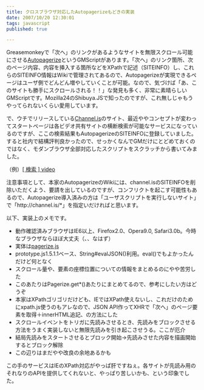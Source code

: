 ```yaml
---
title: クロスブラウザ対応したAutopagerizeもどきの実装
date: 2007/10/20 12:30:01
tags: javascript
published: true

---
```


<p>Greasemonkeyで「次へ」のリンクがあるようなサイトを無限スクロール可能にさせる<a href="http://userscripts.org/scripts/show/8551">Autopagerize</a>というGMScriptがあります。「次へ」のリンク箇所、次のページ内容、内容を挿入する箇所などをXPathで記述（SITEINFO）し、これらのSITEINFO情報はWikiで管理されてあるので、Autopagerizeが実現できるページはユーザ側でどんどん増やしていくことが可能。なので、気づけば「あ、このサイトも勝手にスクロールされる！！」な発見も多く、非常に素晴らしいGMScriptです。Mozilla24のShibuya.JSで知ったのですが、これ無しじゃもうやってられないくらい愛用しています。</p>

<p>で、ウチでリリースしている<a href="http://channel.is/">Channel.is</a>のサイト、最近ややコンセプトが変わってスタートページは各ビデオ共有サイトの横断検索が可能なサービスになっているのですが、ここの検索結果もAutopagerizeのSITEINFOに登録していました。すると社内で結構評判良かったので、せっかくなんでGMだけにとどめておくのではなく、モダンブラウザ全部対応したスクリプトをスクラッチから書いてみました。</p>

<p>（例）<a href="http://channel.is/?q=video">[ 検索 ] video</a></p>

<p>注意事項として、本家のAutopagerizeのWikiには、channel.isのSITEINFOを削除いただくよう、要請を出しているのですが、コンフリクトを起こす可能性もあるので、Autopagerize導入済みの方は「ユーザスクリプトを実行しないサイト」で「http://channel.is/*」を指定いだければと思います。</p>

<p>以下、実装上のメモです。</p>

<p><ul>
<li>動作確認済みブラウザはIE6以上、Firefox2.0、Opera9.0, Safari3.0b。今時なブラウザならほぼ大丈夫（、、なはず）</li>
<li>実体は<a href="http://channel.is/js/pagerize.js">pagerize.js</a></li>
<li>prototype.js1.5.1.1ベース、String#evalJSON()利用。eval()でもよかったんだけど何となく</li>
<li>スクロール量や、要素の座標位置についての情報をまとめるのにやや苦労した</li>
<li>このあたりはPagerize.get*()あたりにまとめてるので、参考にしたい方はどうぞ</li>
<li>本家はXPathゴリゴリだけども、IEではXPath使えないし、これだけのためにxpath.js使うのもアレなので、JSON API作ってXHRで「次へ」のページ要素を取得＋innerHTML追記、の方法にした</li>
<li>スクロールイベントをトリガに先読みさせるとき、先読みをブロックさせる方法をうまく実装しないと無限先読みを引き起こさせうる。ここが厄介</li>
<li>結局先読みをスタートさせるとブロック開始→先読みさせた内容を描画開始するとブロック解除</li>
<li>この辺りはまだやや改良の余地あるかも</li>
</ul></p>

<p>この手のサービスはIEのXPath対応がやっぱ肝ですねぇ。各サイトが先読み用のそれなりのAPIを提供してくれないと、やっぱり苦しいかも、という印象でした。</p>

